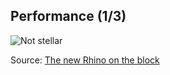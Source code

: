 ##  Performance (1/3)

![Not stellar](https://ariya.io/images/2014/03/speedtest.png)

Source: [The new Rhino on the block](https://ariya.io/2014/03/nashorn-the-new-rhino-on-the-block)
